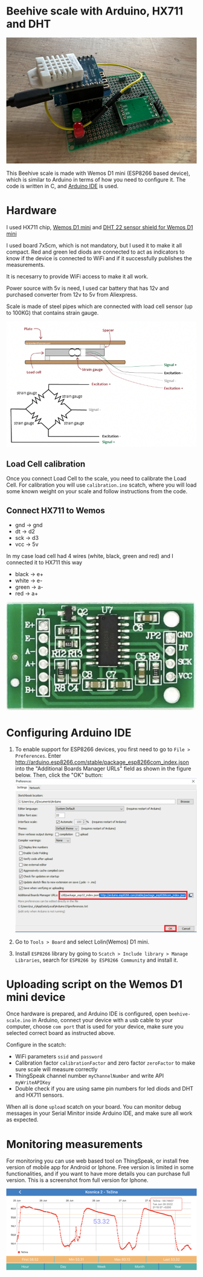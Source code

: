 # Beehive scale with Arduino, HX711 and DHT

![Device](images/device.png)

This Beehive scale is made with Wemos D1 mini (ESP8266 based device), which is similar to Arduino in terms of how you need to configure it.
The code is written in C, and [Arduino IDE](https://www.arduino.cc/en/software) is used.

# Hardware

I used HX711 chip, [Wemos D1 mini](https://www.wemos.cc/en/latest/d1/d1_mini.html) and [DHT 22 sensor shield for Wemos D1 mini](https://www.wemos.cc/en/latest/d1_mini_shield/dht.html)

I used board 7x5cm, which is not mandatory, but I used it to make it all compact. Red and green led diods are connected to act as indicators to know if the device is connected to WiFi and if it successfully publishes the measurements.

It is necesarry to provide WiFi access to make it all work.

Power source with 5v is need, I used car battery that has 12v and purchased converter from 12v to 5v from Aliexpress.

Scale is made of steel pipes which are connected with load cell sensor (up to 100KG) that contains strain gauge.

![Load cell](images/load-cell.png)

## Load Cell calibration

Once you connect Load Cell to the scale, you need to calibrate the Load Cell. For calibration you will use `calibration.ino` scatch, where you will load some known weight on your scale and follow instructions from the code.

## Connect HX711 to Wemos

- gnd -> gnd
- dt -> d2
- sck -> d3
- vcc -> 5v

In my case load cell had 4 wires (white, black, green and red) and I connected it to HX711 this way

- black -> e+
- white -> e-
- green -> a-
- red -> a+

![HX711](images/HX711.png)

# Configuring Arduino IDE

1. To enable support for ESP8266 devices, you first need to go to `File > Preferences`.
Enter http://arduino.esp8266.com/stable/package_esp8266com_index.json into the "Additional Boards Manager URLs" field as shown in the figure below. Then, click the "OK" button:
![Configuring Arduino](images/Install-ESP8266-Board-add-on-in-Arduino-IDE-enter-URL.png)

2. Go to `Tools > Board` and select Lolin(Wemos) D1 mini.

3. Install `ESP8266` library by going to `Scatch > Include library > Manage Libraries`, search for `ESP8266 by ESP8266 Community` and install it.

# Uploading script on the Wemos D1 mini device

Once hardware is prepared, and Arduino IDE is configured, open `beehive-scale.ino` in Arduino, connect your device with a usb cable to your computer, choose `com port` that is used for your device, make sure you selected correct board as instructed above.

Configure in the scatch:
- WiFi parameters `ssid` and `password`
- Calibration factor `calibrationFactor` and zero factor `zeroFactor` to make sure scale will measure correctly
- ThingSpeak channel number `myChannelNumber` and write API `myWriteAPIKey`
- Double check if you are using same pin numbers for led diods and DHT and HX711 sensors.

When all is done `upload` scatch on your board. You can monitor debug messages in your Serial Minitor inside Arduino IDE, and make sure all work as expected.

# Monitoring measurements

For monitoring you can use web based tool on ThingSpeak, or install free version of mobile app for Android or Iphone. Free version is limited in some functionalities, and if you want to have more details you can purchase full version. This is a screenshot from full version for Iphone.

![thingview iphone app](images/thingview-landscape.jpeg)

